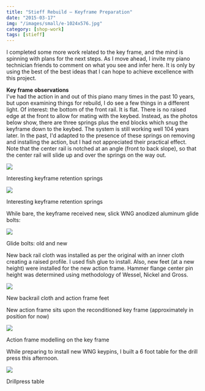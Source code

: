 ```yaml
---
title: "Stieff Rebuild – Keyframe Preparation"
date: "2015-03-17"
img: "/images/small/e-1024x576.jpg"
category: [shop-work]
tags: [stieff]
---
```


I completed some more work related to the key frame, and the mind is spinning with plans for the next steps. As I move ahead, I invite my piano technician friends to comment on what you see and infer here. It is only by using the best of the best ideas that I can hope to achieve excellence with this project.

**Key frame observations**  
I've had the action in and out of this piano many times in the past 10 years, but upon examining things for rebuild, I do see a few things in a different light. Of interest: the bottom of the front rail. It is flat. There is no raised edge at the front to allow for mating with the keybed. Instead, as the photos below show, there are three springs plus the end blocks which snug the keyframe down to the keybed. The system is still working well 104 years later. In the past, I'd adapted to the presence of these springs on removing and installing the action, but I had not appreciated their practical effect. Note that the center rail is notched at an angle (front to back slope), so that the center rail will slide up and over the springs on the way out.

![](/images/medium/a-1024x576.jpg)

Interesting keyframe retention springs

![](/images/medium/b-1024x576.jpg)

Interesting keyframe retention springs

While bare, the keyframe received new, slick WNG anodized aluminum glide bolts:

![](/images/medium/c-1024x576.jpg)

Glide bolts: old and new

New back rail cloth was installed as per the original with an inner cloth creating a raised profile. I used fish glue to install. Also, new feet (at a new height) were installed for the new action frame. Hammer flange center pin height was determined using methodology of Wessel, Nickel and Gross.

![](/images/medium/d-576x1024.jpg)

New backrail cloth and action frame feet

New action frame sits upon the reconditioned key frame (approximately in position for now)

![](/images/medium/e-1024x576.jpg)

Action frame modelling on the key frame

While preparing to install new WNG keypins, I built a 6 foot table for the drill press this afternoon.

![](/images/medium/2015-03-17-11.25.47-1024x576.jpg)

Drillpress table
